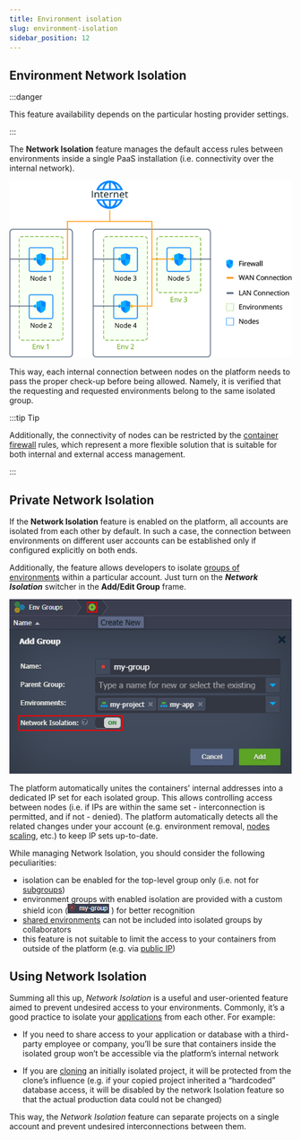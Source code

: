 ```yaml
---
title: Environment isolation
slug: environment-isolation
sidebar_position: 12
---
```


## Environment Network Isolation

:::danger

This feature availability depends on the particular hosting provider settings.

:::

The **Network Isolation** feature manages the default access rules between environments inside a single PaaS installation (i.e. connectivity over the internal network).

<div style={{
    display:'flex',
    justifyContent: 'center',
    margin: '0 0 1rem 0'
}}>

![Locale Dropdown](./img/EnvironmentIsolation/01-request-handling-with-firewall-and-isolation.png)

</div>

This way, each internal connection between nodes on the platform needs to pass the proper check-up before being allowed. Namely, it is verified that the requesting and requested environments belong to the same isolated group.

:::tip Tip

Additionally, the connectivity of nodes can be restricted by the [container firewall](/docs/application-setting/external-access-to-applications/container-firewall) rules, which represent a more flexible solution that is suitable for both internal and external access management.

:::

## Private Network Isolation

If the **Network Isolation** feature is enabled on the platform, all accounts are isolated from each other by default. In such a case, the connection between environments on different user accounts can be established only if configured explicitly on both ends.

Additionally, the feature allows developers to isolate [groups of environments](/docs/environment-management/environment-groups/overview) within a particular account. Just turn on the **_Network Isolation_** switcher in the **Add/Edit Group** frame.

<div style={{
    display:'flex',
    justifyContent: 'center',
    margin: '0 0 1rem 0'
}}>

![Locale Dropdown](./img/EnvironmentIsolation/02-enable-isolation-for-environment-group.png)

</div>

The platform automatically unites the containers' internal addresses into a dedicated IP set for each isolated group. This allows controlling access between nodes (i.e. if IPs are within the same set - interconnection is permitted, and if not - denied). The platform automatically detects all the related changes under your account (e.g. environment removal, [nodes scaling](http://localhost:3000/docs/application-setting/scaling-and-clustering/horizontal-scaling), etc.) to keep IP sets up-to-date.

While managing Network Isolation, you should consider the following peculiarities:

- isolation can be enabled for the top-level group only (i.e. not for [subgroups](http://localhost:3000/docs/environment-management/environment-groups/group-management#add-subgroups))
- environment groups with enabled isolation are provided with a custom shield icon (![Locale Dropdown](./img/EnvironmentIsolation/03-isolated-group-icon.png) ) for better recognition
- [shared environments](http://localhost:3000/docs/environment-management/share-environment) can not be included into isolated groups by collaborators
- this feature is not suitable to limit the access to your containers from outside of the platform (e.g. via [public IP](/docs/application-setting/external-access-to-applications/public-ip))

## Using Network Isolation

Summing all this up, _Network Isolation_ is a useful and user-oriented feature aimed to prevent undesired access to your environments. Commonly, it’s a good practice to isolate your [applications](/docs/platform-overview/basics-&-terminology#application) from each other. For example:

- If you need to share access to your application or database with a third-party employee or company, you’ll be sure that containers inside the isolated group won’t be accessible via the platform’s internal network

- If you are [cloning](/docs/environment-management/cloning-environment) an initially isolated project, it will be protected from the clone’s influence (e.g. if your copied project inherited a “hardcoded” database access, it will be disabled by the network Isolation feature so that the actual production data could not be changed)

This way, the _Network Isolation_ feature can separate projects on a single account and prevent undesired interconnections between them.
